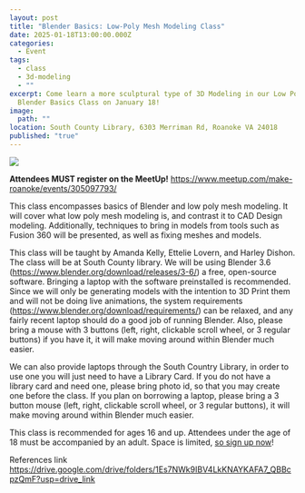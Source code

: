 ```yaml
---
layout: post
title: "Blender Basics: Low-Poly Mesh Modeling Class"
date: 2025-01-18T13:00:00.000Z
categories:
  - Event
tags:
  - class
  - 3d-modeling
  - ""
excerpt: Come learn a more sculptural type of 3D Modeling in our Low Poly Mesh
  Blender Basics Class on January 18!
image:
  path: ""
location: South County Library, 6303 Merriman Rd, Roanoke VA 24018
published: "true"
---
```

![](/assets/images/blender-discord.png)

**Attendees MUST register on the MeetUp!** <https://www.meetup.com/make-roanoke/events/305097793/> 

This class encompasses basics of Blender and low poly mesh modeling. It will cover what low poly mesh modeling is, and contrast it to CAD Design modeling. Additionally, techniques to bring in models from tools such as Fusion 360 will be presented, as well as fixing meshes and models.

This class will be taught by Amanda Kelly, Ettelie Lovern, and Harley Dishon. The class will be at South County library. We will be using Blender 3.6 (<https://www.blender.org/download/releases/3-6/>) a free, open-source software. Bringing a laptop with the software preinstalled is recommended. Since we will only be generating models with the intention to 3D Print them and will not be doing live animations, the system requirements (<https://www.blender.org/download/requirements/>) can be relaxed, and any fairly recent laptop should do a good job of running Blender. Also, please bring a mouse with 3 buttons (left, right, clickable scroll wheel, or 3 regular buttons) if you have it, it will make moving around within Blender much easier.

We can also provide laptops through the South Country Library, in order to use one you will just need to have a Library Card. If you do not have a library card and need one, please bring photo id, so that you may create one before the class. If you plan on borrowing a laptop, please bring a 3 button mouse (left, right, clickable scroll wheel, or 3 regular buttons), it will make moving around within Blender much easier.

This class is recommended for ages 16 and up. Attendees under the age of 18 must be accompanied by an adult. Space is limited, [so sign up now](https://www.meetup.com/make-roanoke/events/305097793/)!

References link
<https://drive.google.com/drive/folders/1Es7NWk9IBV4LkKNAYKAFA7_QBBcpzQmF?usp=drive_link>

